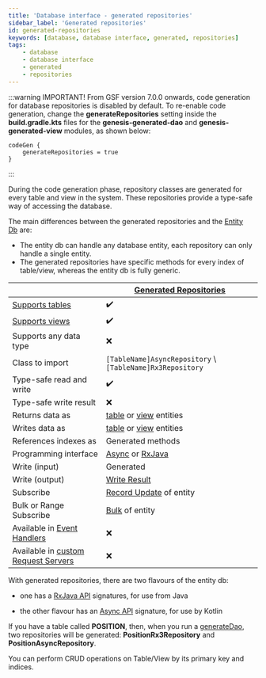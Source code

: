 ```yaml
---
title: 'Database interface - generated repositories'
sidebar_label: 'Generated repositories'
id: generated-repositories
keywords: [database, database interface, generated, repositories]
tags:
    - database
    - database interface
    - generated
    - repositories
---
```


:::warning
IMPORTANT! From GSF version 7.0.0 onwards, code generation for database repositories is disabled by default. To re-enable code generation, change the **generateRepositories** setting inside the **build.gradle.kts** files for the **genesis-generated-dao** and **genesis-generated-view** modules, as shown below:

```{kotlin}
codeGen {
    generateRepositories = true
}
```
:::

During the code generation phase, repository classes are generated for every table and view in the system. These repositories provide a type-safe way of accessing the database.

The main differences between the generated repositories and the [Entity Db](../../../database/database-interface/entity-db/) are:

- The entity db can handle any database entity, each repository can only handle a single entity.
- The generated repositories have specific methods for every index of table/view, whereas the entity db is fully generic.

|  | [Generated Repositories](../../../database/database-interface/generated-repositories/) |
| --- |--------------------------------------------------------------------------------------------------------|
| [Supports tables](../../../database/data-types/table-entities/) | ✔️                                                                                                     |
| [Supports views](../../../database/data-types/views-entities/) | ✔️                                                                                                     |
| Supports any data type | ❌                                                                                                      |
| Class to import | `[TableName]AsyncRepository` \ `[TableName]Rx3Repository`                                              |
| Type-safe read and write | ✔️                                                                                                     |
| Type-safe write result | ❌                                                                                                      |
| Returns data as | [table](../../../database/data-types/table-entities/) or [view](../../../database/data-types/views-entities/) entities |
| Writes data as | [table](../../../database/data-types/table-entities/) or [view](../../../database/data-types/views-entities/) entities |
| References indexes as | Generated methods                                                                                      |
| Programming interface | [Async](../../../database/types-of-api/async/) or [RxJava](../../../database/types-of-api/rxjava/)                    |
| Write (input) | Generated                                                                                              |
| Write (output) | [Write Result](../../../database/helper-classes/write-result/#write-result)                                  |
| Subscribe | [Record Update](../../../database/helper-classes/subscription/record-update/#write-result) of entity                |
| Bulk or Range Subscribe | [Bulk](../../../database/helper-classes/subscription/bulk/) of entity                                          |
| Available in [Event Handlers](../../../server/event-handler/introduction/) | ❌                                                                                                      |
| Available in [custom Request Servers](../../../server/request-server/advanced/#custom-request-servers) | ❌                                                                                                      |

With generated repositories, there are two flavours of the entity db:

* one has a [RxJava API](../../../database/types-of-api/rxjava/) signatures, for use from Java

* the other flavour has an [Async API](../../../database/types-of-api/async/) signature, for use by Kotlin

If you have a table called **POSITION**, then, when you run a [generateDao](../../../database/fields-tables-views/genesisDao/), two repositories will be generated:
**PositionRx3Repository** and **PositionAsyncRepository**.

You can perform CRUD operations on Table/View by its primary key and indices.
